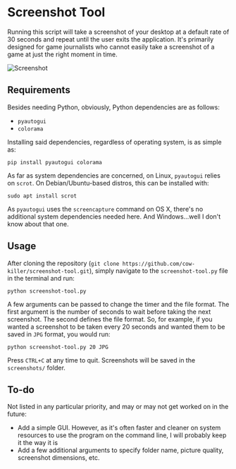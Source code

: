 # Screenshot Tool
Running this script will take a screenshot of your desktop at a default rate of 30 seconds and repeat until the user exits the application. It's primarily designed for game journalists who cannot easily take a screenshot of a game at just the right moment in time.

![Screenshot](https://imgur.com/YIf2IeG.png)

## Requirements
Besides needing Python, obviously, Python dependencies are as follows:
* `pyautogui`
* `colorama`

Installing said dependencies, regardless of operating system, is as simple as:

`pip install pyautogui colorama`

As far as system dependencies are concerned, on Linux, `pyautogui` relies on `scrot`. On Debian/Ubuntu-based distros, this can be installed with:

`sudo apt install scrot`

As `pyautogui` uses the `screencapture` command on OS X, there's no additional system dependencies needed here. And Windows...well I don't know about that one.

## Usage
After cloning the repository (`git clone https://github.com/cow-killer/screenshot-tool.git`), simply navigate to the `screenshot-tool.py` file in the terminal and run:

`python screenshot-tool.py`

A few arguments can be passed to change the timer and the file format. The first argument is the number of seconds to wait before taking the next screenshot. The second defines the file format. So, for example, if you wanted a screenshot to be taken every 20 seconds and wanted them to be saved in `JPG` format, you would run:

`python screenshot-tool.py 20 JPG`

Press `CTRL+C` at any time to quit. Screenshots will be saved in the `screenshots/` folder.

## To-do
Not listed in any particular priority, and may or may not get worked on in the future:
* Add a simple GUI. However, as it's often faster and cleaner on system resources to use the program on the command line, I will probably keep it the way it is
* Add a few additional arguments to specify folder name, picture quality, screenshot dimensions, etc.
